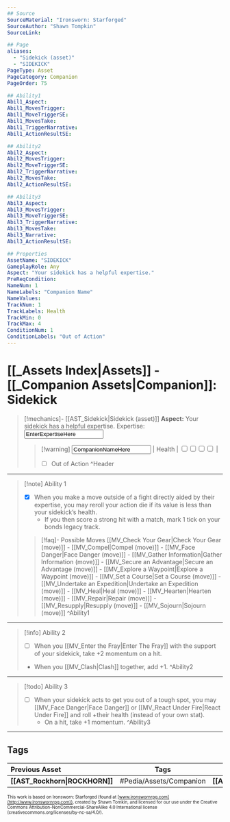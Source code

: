 ```yaml
---
## Source
SourceMaterial: "Ironsworn: Starforged"
SourceAuthor: "Shawn Tompkin"
SourceLink: 

## Page
aliases:
  - "Sidekick (asset)"
  - "SIDEKICK"
PageType: Asset
PageCategory: Companion
PageOrder: 75

## Ability1
Abil1_Aspect:
Abil1_MovesTrigger:
Abil1_MoveTriggerSE:
Abil1_MovesTake:
Abil1_TriggerNarrative:
Abil1_ActionResultSE:

## Ability2
Abil2_Aspect:
Abil2_MovesTrigger:
Abil2_MoveTriggerSE:
Abil2_TriggerNarrative:
Abil2_MovesTake:
Abil2_ActionResultSE:

## Ability3
Abil3_Aspect:
Abil3_MovesTrigger:
Abil3_MoveTriggerSE:
Abil3_TriggerNarrative:
Abil3_MovesTake:
Abil3_Narrative:
Abil3_ActionResultSE:

## Properties
AssetName: "SIDEKICK"
GameplayRole: Any
Aspect: "Your sidekick has a helpful expertise."
PreReqCondition:
NameNum: 1
NameLabels: "Companion Name"
NameValues:
TrackNum: 1
TrackLabels: Health
TrackMin: 0
TrackMax: 4
ConditionNum: 1
ConditionLabels: "Out of Action"
---
```

# [[_Assets Index|Assets]] - [[_Companion Assets|Companion]]: Sidekick
> [!mechanics]- [[AST_Sidekick|Sidekick (asset)]]
> **Aspect:** Your sidekick has a helpful expertise. 
> Expertise: <input type=texbox value="EnterExpertiseHere">
> > [!warning] <input type=texbox value="CompanionNameHere"> | Health | <input type="checkbox" /><input type="checkbox" /><input type="checkbox" /><input type="checkbox" /> |
> > - [ ] Out of Action
^Header
___
> [!note] Ability 1
> - [x] When you make a move outside of a fight directly aided by their expertise, you may reroll your action die if its value is less than your sidekick’s health. 
> 	- If you then score a strong hit with a match, mark 1 tick on your bonds legacy track.
> > [!faq]- Possible Moves
> > [[MV_Check Your Gear|Check Your Gear (move)]] - [[MV_Compel|Compel (move)]] - [[MV_Face Danger|Face Danger (move)]] - [[MV_Gather Information|Gather Information (move)]] - [[MV_Secure an Advantage|Secure an Advantage (move)]] - [[MV_Explore a Waypoint|Explore a Waypoint (move)]] - [[MV_Set a Course|Set a Course (move)]] - [[MV_Undertake an Expedition|Undertake an Expedition (move)]] - [[MV_Heal|Heal (move)]] - [[MV_Hearten|Hearten (move)]] - [[MV_Repair|Repair (move)]] - [[MV_Resupply|Resupply (move)]] - [[MV_Sojourn|Sojourn (move)]]
^Ability1
___
> [!info] Ability 2
> - [ ] When you [[MV_Enter the Fray|Enter The Fray]] with the support of your sidekick, take +2 momentum on a hit. 
> - When you [[MV_Clash|Clash]] together, add +1.
^Ability2
___
> [!todo] Ability 3
> - [ ] When your sidekick acts to get you out of a tough spot, you may [[MV_Face Danger|Face Danger]] or [[MV_React Under Fire|React Under Fire]] and roll +their health (instead of your own stat).
> 	- On a hit, take +1 momentum.
^Ability3
___

## Tags
| Previous Asset| Tags | Next Asset |
|:--- |:---:| ---:|
| **[[AST_Rockhorn\|ROCKHORN]]** | #Pedia/Assets/Companion | **[[AST_Sprite\|SPRITE]]** |

<font size=-2>This work is based on Ironsworn: Starforged (found at [www.ironswornrpg.com](http://www.ironswornrpg.com)), created by Shawn Tomkin, and licensed for our use under the Creative Commons Attribution-NonCommercial-ShareAlike 4.0 International license  (creativecommons.org/licenses/by-nc-sa/4.0/).</font>